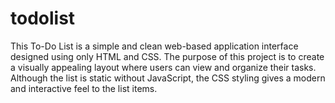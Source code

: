 # todolist
This To-Do List is a simple and clean web-based application interface designed using only HTML and CSS. The purpose of this project is to create a visually appealing layout where users can view and organize their tasks. Although the list is static without JavaScript, the CSS styling gives a modern and interactive feel to the list items.
